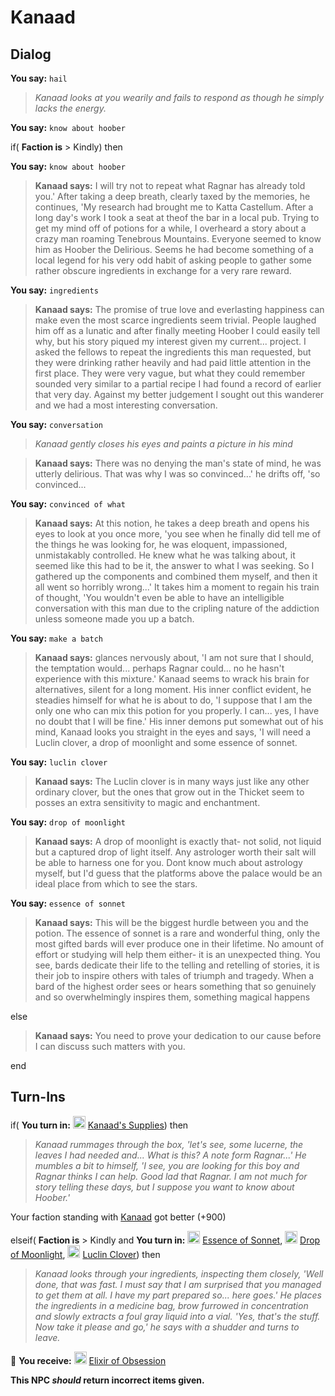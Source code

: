# Kanaad


## Dialog

**You say:** `hail`



>*Kanaad looks at you wearily and fails to respond as though he simply lacks the energy.*

**You say:** `know about hoober`



if( **Faction is** > Kindly) then



**You say:** `know about hoober`





>**Kanaad says:** I will try not to repeat what Ragnar has already told you.' After taking a deep breath, clearly taxed by the memories, he continues, 'My research had brought me to Katta Castellum. After a long day's work I took a seat at theof the bar in a local pub. Trying to get my mind off of potions for a while, I overheard a story about a crazy man roaming Tenebrous Mountains. Everyone seemed to know him as Hoober the Delirious. Seems he had become something of a local legend for his very odd habit of asking people to gather some rather obscure ingredients in exchange for a very rare reward.



**You say:** `ingredients`





>**Kanaad says:** The promise of true love and everlasting happiness can make even the most scarce ingredients seem trivial. People laughed him off as a lunatic and after finally meeting Hoober I could easily tell why, but his story piqued my interest given my current... project. I asked the fellows to repeat the ingredients this man requested, but they were drinking rather heavily and had paid little attention in the first place. They were very vague, but what they could remember sounded very similar to a partial recipe I had found a record of earlier that very day. Against my better judgement I sought out this wanderer and we had a most interesting conversation.



**You say:** `conversation`





>*Kanaad gently closes his eyes and paints a picture in his mind*




>**Kanaad says:** There was no denying the man's state of mind, he was utterly delirious. That was why I was so convinced...' he drifts off, 'so convinced...



**You say:** `convinced of what`





>**Kanaad says:** At this notion, he takes a deep breath and opens his eyes to look at you once more, 'you see when he finally did tell me of the things he was looking for, he was eloquent, impassioned, unmistakably controlled. He knew what he was talking about, it seemed like this had to be it, the answer to what I was seeking. So I gathered up the components and combined them myself, and then it all went so horribly wrong...' It takes him a moment to regain his train of thought, 'You wouldn't even be able to have an intelligible conversation with this man due to the cripling nature of the addiction unless someone made you up a batch.



**You say:** `make a batch`





>**Kanaad says:** glances nervously about, 'I am not sure that I should, the temptation would... perhaps Ragnar could... no he hasn't experience with this mixture.' Kanaad seems to wrack his brain for alternatives, silent for a long moment. His inner conflict evident, he steadies himself for what he is about to do, 'I suppose that I am the only one who can mix this potion for you properly. I can... yes, I have no doubt that I will be fine.' His inner demons put somewhat out of his mind, Kanaad looks you straight in the eyes and says, 'I will need a Luclin clover, a drop of moonlight and some essence of sonnet.



**You say:** `luclin clover`





>**Kanaad says:** The Luclin clover is in many ways just like any other ordinary clover, but the ones that grow out in the Thicket seem to posses an extra sensitivity to magic and enchantment.



**You say:** `drop of moonlight`





>**Kanaad says:** A drop of moonlight is exactly that- not solid, not liquid but a captured drop of light itself. Any astrologer worth their salt will be able to harness one for you. Dont know much about astrology myself, but I'd guess that the platforms above the palace would be an ideal place from which to see the stars.



**You say:** `essence of sonnet`





>**Kanaad says:** This will be the biggest hurdle between you and the potion. The essence of sonnet is a rare and wonderful thing, only the most gifted bards will ever produce one in their lifetime. No amount of effort or studying will help them either- it is an unexpected thing. You see, bards dedicate their life to the telling and retelling of stories, it is their job to inspire others with tales of triumph and tragedy. When a bard of the highest order sees or hears something that so genuinely and so overwhelmingly inspires them, something magical happens




else



>**Kanaad says:** You need to prove your dedication to our cause before I can discuss such matters with you.

end



## Turn-Ins



if( **You turn in:** <img style="background:url(/static/icons/blank_slot.gif);width:20px;height:20px;" src="/static/icons/item_730.png" alt="" /> <a
                                href="/item/5990" data-url="5990" class="tooltip-link link">Kanaad's Supplies</a>) then


>*Kanaad rummages through the box, 'let's see, some lucerne, the leaves I had needed and... What is this? A note form Ragnar...' He mumbles a bit to himself, 'I see, you are looking for this boy and Ragnar thinks I can help. Good lad that Ragnar. I am not much for story telling these days, but I suppose you want to know about Hoober.'*


Your faction standing with [Kanaad](/faction/1560) got better (<span class='text-success'>+900</span>)

elseif( **Faction is** > Kindly and  **You turn in:** <img style="background:url(/static/icons/blank_slot.gif);width:20px;height:20px;" src="/static/icons/item_957.png" alt="" /> <a
                                href="/item/5991" data-url="5991" class="tooltip-link link">Essence of Sonnet</a>, <img style="background:url(/static/icons/blank_slot.gif);width:20px;height:20px;" src="/static/icons/item_694.png" alt="" /> <a
                                href="/item/5992" data-url="5992" class="tooltip-link link">Drop of Moonlight</a>, <img style="background:url(/static/icons/blank_slot.gif);width:20px;height:20px;" src="/static/icons/item_1073.png" alt="" /> <a
                                href="/item/5993" data-url="5993" class="tooltip-link link">Luclin Clover</a>) then


>*Kanaad looks through your ingredients, inspecting them closely, 'Well done, that was fast. I must say that I am surprised that you managed to get them at all. I have my part prepared so... here goes.' He places the ingredients in a medicine bag, brow furrowed in concentration and slowly extracts a foul gray liquid into a vial. 'Yes, that's the stuff. Now take it please and go,' he says with a shudder and turns to leave.*


 &#127873; **You receive:**  <img style="background:url(/static/icons/blank_slot.gif);width:20px;height:20px;" src="/static/icons/item_1153.png" alt="" /> <a
                                href="/item/5994" data-url="5994" class="tooltip-link link">Elixir of Obsession</a> 

 

**This NPC *should* return incorrect items given.**
